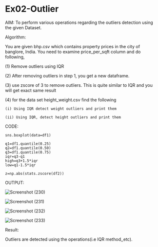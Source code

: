 # Ex02-Outlier

AIM:
    To perform various operations regarding the outliers detection using the given Dataset.
 
Algorithm:

You are given bhp.csv which contains property prices in the city of banglore, India. You need to examine price_per_sqft column and do following,

(1) Remove outliers using IQR 

(2) After removing outliers in step 1, you get a new dataframe.

(3) use zscore of 3 to remove outliers. This is quite similar to IQR and you will get exact same result

(4) for the data set height_weight.csv find the following

    (i) Using IQR detect weight outliers and print them

    (ii) Using IQR, detect height outliers and print them
    
    
    
CODE:

```
sns.boxplot(data=df1)

q1=df1.quantile(0.25)
q2=df1.quantile(0.50)
q3=df1.quantile(0.75)
iqr=q3-q1
high=q3+1.5*iqr
low=q1-1.5*iqr

z=np.abs(stats.zscore(df2))
```



OUTPUT:

![Screenshot (230)](https://user-images.githubusercontent.com/119657657/227710110-60b45428-b539-4b54-bd2e-6dc58ef8ff10.png)

![Screenshot (231)](https://user-images.githubusercontent.com/119657657/227710123-3578528f-bfe4-4d5b-b4f5-b5565ed9e8e5.png)

![Screenshot (232)](https://user-images.githubusercontent.com/119657657/227710137-a2fd02f6-5d7b-44cd-8c9f-3ba1c22bb9f6.png)

![Screenshot (233)](https://user-images.githubusercontent.com/119657657/227710146-642b1ced-a25e-4919-824d-1686fffe71a7.png)


Result:

Outliers are detected using the operations(i.e IQR method,,etc). 
